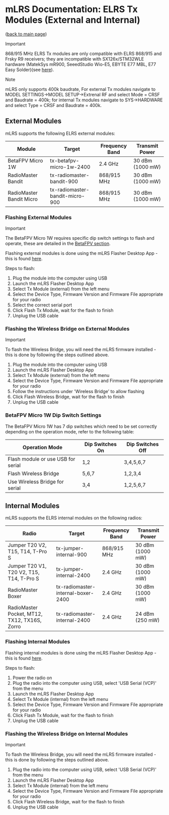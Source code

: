 # mLRS Documentation: ELRS Tx Modules (External and Internal) #

([back to main page](../README.md))

> [!IMPORTANT]
> 868/915 MHz ELRS Tx modules are only compatible with ELRS 868/915 and Frsky R9 receivers; they are incompatible with SX126x/STM32WLE hardware (MatekSys mR900, SeeedStudio Wio-E5, EBYTE E77 MBL, E77 Easy Solder)(see [here](SX126x_SX127x_INCOMPATIBILITY.md)).

> [!NOTE]
> mLRS only supports 400k baudrate, For external Tx modules navigate to MODEL SETTINGS->MODEL SETUP->Extrenal RF and select Mode = CRSF and Baudrate = 400k; for internal Tx modules navigate to SYS->HARDWARE and select Type = CRSF and Baudrate = 400k.

## External Modules ##

mLRS supports the following ELRS external modules:

| Module                   | Target                          | Frequency Band | Transmit Power   |
| ------------------------ | ------------------------------- | -------------- | ---------------- |
| BetaFPV Micro 1W         | tx-betafpv-micro-1w-2400        | 2.4 GHz        | 30 dBm (1000 mW) |
| RadioMaster Bandit       | tx-radiomaster-bandit-900       | 868/915 MHz    | 30 dBm (1000 mW) |
| RadioMaster Bandit Micro | tx-radiomaster-bandit-micro-900 | 868/915 MHz    | 30 dBm (1000 mW) |

### Flashing External Modules ###

> [!IMPORTANT]
> The BetaFPV Micro 1W requires specific dip switch settings to flash and operate, these are detailed in the 
> [BetaFPV section](https://github.com/olliw42/mLRS-docu/blob/elrs-tx-modules-update/docs/ELRS_TX_MODULES.md#betafpv-micro-1w-dip-switch-settings).

Flashing external modules is done using the mLRS Flasher Desktop App - this is found [here](https://github.com/olliw42/mLRS-Flasher).

Steps to flash:

1. Plug the module into the computer using USB
2. Launch the mLRS Flasher Desktop App
3. Select Tx Module (external) from the left menu
4. Select the Device Type, Firmware Version and Firmware File appropriate for your radio
5. Select the correct serial port
6. Click Flash Tx Module, wait for the flash to finish
7. Unplug the USB cable

### Flashing the Wireless Bridge on External Modules ###

> [!IMPORTANT]
> To flash the Wireless Bridge, you will need the mLRS firmware installed - this is done by following the steps outlined above.

1. Plug the module into the computer using USB
2. Launch the mLRS Flasher Desktop App
3. Select Tx Module (external) from the left menu
4. Select the Device Type, Firmware Version and Firmware File appropriate for your radio
5. Follow the instructions under 'Wireless Bridge' to allow flashing
6. Click Flash Wireless Bridge, wait for the flash to finish
7. Unplug the USB cable

### BetaFPV Micro 1W Dip Switch Settings ###

The BetaFPV Micro 1W has 7 dip switches which need to be set correctly depending on the operation mode, refer to the following table:

| Operation Mode                     | Dip Switches On | Dip Switches Off |
| ---------------------------------- | --------------- | ---------------- |
| Flash module or use USB for serial | 1,2             | 3,4,5,6,7        |
| Flash Wireless Bridge              | 5,6,7           | 1,2,3,4          |
| Use Wireless Bridge for serial     | 3,4             | 1,2,5,6,7        |

## Internal Modules ##

mLRS supports the ELRS internal modules on the following radios:

| Radio                                        | Target                             | Frequency Band | Transmit Power   |
| -------------------------------------------- | ---------------------------------- | -------------- | ---------------- |
| Jumper T20 V2, T15, T14, T-Pro S             | tx-jumper-internal-900             | 868/915 MHz    | 30 dBm (1000 mW) |
| Jumper T20 V1, T20 V2, T15, T14, T-Pro S     | tx-jumper-internal-2400            | 2.4 GHz        | 30 dBm (1000 mW) |
| RadioMaster Boxer                            | tx-radiomaster-internal-boxer-2400 | 2.4 GHz        | 30 dBm (1000 mW) |
| RadioMaster Pocket, MT12, TX12, TX16S, Zorro | tx-radiomaster-internal-2400       | 2.4 GHz        | 24 dBm (250 mW)  |

### Flashing Internal Modules ###

Flashing internal modules is done using the mLRS Flasher Desktop App - this is found [here](https://github.com/olliw42/mLRS-Flasher).

Steps to flash:

1. Power the radio on
2. Plug the radio into the computer using USB, select 'USB Serial (VCP)' from the menu
3. Launch the mLRS Flasher Desktop App
4. Select Tx Module (internal) from the left menu
5. Select the Device Type, Firmware Version and Firmware File appropriate for your radio
6. Click Flash Tx Module, wait for the flash to finish
7. Unplug the USB cable

### Flashing the Wireless Bridge on Internal Modules ###

> [!IMPORTANT]
> To flash the Wireless Bridge, you will need the mLRS firmware installed - this is done by following the steps outlined above.

1. Plug the radio into the computer using USB, select 'USB Serial (VCP)' from the menu
2. Launch the mLRS Flasher Desktop App
3. Select Tx Module (internal) from the left menu
4. Select the Device Type, Firmware Version and Firmware File appropriate for your radio
5. Click Flash Wireless Bridge, wait for the flash to finish
6. Unplug the USB cable